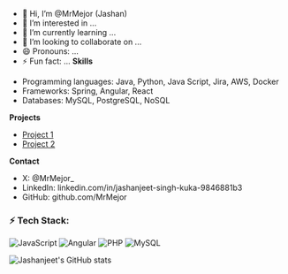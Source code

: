 - 👋 Hi, I’m @MrMejor (Jashan)
- 👀 I’m interested in ...
- 🌱 I’m currently learning ...
- 💞️ I’m looking to collaborate on ...
- 😄 Pronouns: ...
- ⚡ Fun fact: ...
**Skills**
* Programming languages: Java, Python, Java Script, Jira, AWS, Docker
* Frameworks: Spring, Angular, React
* Databases: MySQL, PostgreSQL, NoSQL

**Projects**
* [Project 1](https://github.com/your-username/project1)
* [Project 2](https://github.com/your-username/project2)

**Contact**
* X: @MrMejor_
* LinkedIn: linkedin.com/in/jashanjeet-singh-kuka-9846881b3
* GitHub: github.com/MrMejor
<!---
MrMejor/MrMejor is a ✨ special ✨ repository because its `README.md` (this file) appears on your GitHub profile.
You can click the Preview link to take a look at your changes.
--->
### ⚡ Tech Stack:
![JavaScript](https://img.shields.io/badge/JavaScript-F7DF1E?style=flat&logo=javascript&logoColor=black)
![Angular](https://img.shields.io/badge/Angular-DD0031?style=flat&logo=angular&logoColor=white)
![PHP](https://img.shields.io/badge/PHP-777BB4?style=flat&logo=php&logoColor=white)
![MySQL](https://img.shields.io/badge/MySQL-4479A1?style=flat&logo=mysql&logoColor=white)

![Jashanjeet's GitHub stats](https://github-readme-stats.vercel.app/api?username=MrMejor&show_icons=true&theme=radical)

